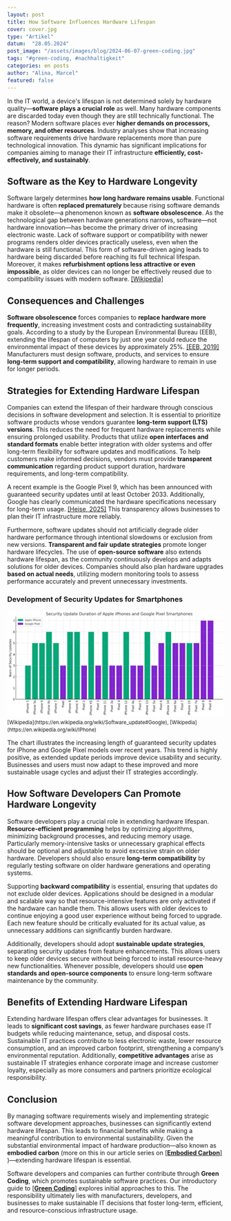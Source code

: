 ```yaml
---
layout: post
title: How Software Influences Hardware Lifespan
cover: cover.jpg
type: "Artikel"
datum:  "28.05.2024"
post_image: "/assets/images/blog/2024-06-07-green-coding.jpg"
tags: "#green-coding, #nachhaltigkeit"
categories: en posts
author: "Alina, Marcel"
featured: false
---
```


In the IT world, a device's lifespan is not determined solely by hardware quality—**software plays a crucial role** as well. Many hardware components are discarded today even though they are still technically functional. The reason? Modern software places ever **higher demands on processors, memory, and other resources**. Industry analyses show that increasing software requirements drive hardware replacements more than pure technological innovation. This dynamic has significant implications for companies aiming to manage their IT infrastructure **efficiently, cost-effectively, and sustainably**.

## Software as the Key to Hardware Longevity

Software largely determines **how long hardware remains usable**. Functional hardware is often **replaced prematurely** because rising software demands make it obsolete—a phenomenon known as **software obsolescence**. As the technological gap between hardware generations narrows, software—not hardware innovation—has become the primary driver of increasing electronic waste. Lack of software support or compatibility with newer programs renders older devices practically useless, even when the hardware is still functional. This form of software-driven aging leads to hardware being discarded before reaching its full technical lifespan. Moreover, it makes **refurbishment options less attractive or even impossible**, as older devices can no longer be effectively reused due to compatibility issues with modern software. [[Wikipedia]](https://en.wikipedia.org/wiki/Planned_obsolescence)

## Consequences and Challenges

**Software obsolescence** forces companies to **replace hardware more frequently**, increasing investment costs and contradicting sustainability goals. According to a study by the European Environmental Bureau (EEB), extending the lifespan of computers by just one year could reduce the environmental impact of these devices by approximately 25%. [[EEB, 2019]](https://eeb.org/revealed-the-climate-cost-of-disposable-smartphones/) Manufacturers must design software, products, and services to ensure **long-term support and compatibility**, allowing hardware to remain in use for longer periods.

## Strategies for Extending Hardware Lifespan

Companies can extend the lifespan of their hardware through conscious decisions in software development and selection. It is essential to prioritize software products whose vendors guarantee **long-term support (LTS) versions**. This reduces the need for frequent hardware replacements while ensuring prolonged usability. Products that utilize **open interfaces and standard formats** enable better integration with older systems and offer long-term flexibility for software updates and modifications. To help customers make informed decisions, vendors must provide **transparent communication** regarding product support duration, hardware requirements, and long-term compatibility.

A recent example is the Google Pixel 9, which has been announced with guaranteed security updates until at least October 2033. Additionally, Google has clearly communicated the hardware specifications necessary for long-term usage. [[Heise, 2025]](https://www.heise.de/news/Pixel-9a-Googles-Antwort-auf-das-Apple-iPhone-16e-10321170.html) This transparency allows businesses to plan their IT infrastructure more reliably.

Furthermore, software updates should not artificially degrade older hardware performance through intentional slowdowns or exclusion from new versions. **Transparent and fair update strategies** promote longer hardware lifecycles. The use of **open-source software** also extends hardware lifespan, as the community continuously develops and adapts solutions for older devices. Companies should also plan hardware upgrades **based on actual needs**, utilizing modern monitoring tools to assess performance accurately and prevent unnecessary investments.

### Development of Security Updates for Smartphones

<img class="img-fluid w-100" src="/assets/images/blog/Security Update Duration of Apple iPhones and Google Pixel Smartphones.png" alt="Duration of Security Updates for iPhones and Google Pixel Smartphones">
<small>[Wikipedia](https://en.wikipedia.org/wiki/Software_update#Google), [Wikipedia](https://en.wikipedia.org/wiki/IPhone)</small>

The chart illustrates the increasing length of guaranteed security updates for iPhone and Google Pixel models over recent years. This trend is highly positive, as extended update periods improve device usability and security. Businesses and users must now adapt to these improved and more sustainable usage cycles and adjust their IT strategies accordingly.

## How Software Developers Can Promote Hardware Longevity

Software developers play a crucial role in extending hardware lifespan. **Resource-efficient programming** helps by optimizing algorithms, minimizing background processes, and reducing memory usage. Particularly memory-intensive tasks or unnecessary graphical effects should be optional and adjustable to avoid excessive strain on older hardware. Developers should also ensure **long-term compatibility** by regularly testing software on older hardware generations and operating systems.

Supporting **backward compatibility** is essential, ensuring that updates do not exclude older devices. Applications should be designed in a modular and scalable way so that resource-intensive features are only activated if the hardware can handle them. This allows users with older devices to continue enjoying a good user experience without being forced to upgrade. Each new feature should be critically evaluated for its actual value, as unnecessary additions can significantly burden hardware.

Additionally, developers should adopt **sustainable update strategies**, separating security updates from feature enhancements. This allows users to keep older devices secure without being forced to install resource-heavy new functionalities. Whenever possible, developers should use **open standards and open-source components** to ensure long-term software maintenance by the community.

## Benefits of Extending Hardware Lifespan

Extending hardware lifespan offers clear advantages for businesses. It leads to **significant cost savings**, as fewer hardware purchases ease IT budgets while reducing maintenance, setup, and disposal costs. Sustainable IT practices contribute to less electronic waste, lower resource consumption, and an improved carbon footprint, strengthening a company’s environmental reputation. Additionally, **competitive advantages** arise as sustainable IT strategies enhance corporate image and increase customer loyalty, especially as more consumers and partners prioritize ecological responsibility.

## Conclusion

By managing software requirements wisely and implementing strategic software development approaches, businesses can significantly extend hardware lifespan. This leads to financial benefits while making a meaningful contribution to environmental sustainability. Given the substantial environmental impact of hardware production—also known as **embodied carbon** (more on this in our article series on [[**Embodied Carbon**]](https://mehrwert.tech/en/embodied-carbon-1) )—extending hardware lifespan is essential.

Software developers and companies can further contribute through **Green Coding**, which promotes sustainable software practices. Our introductory guide to [[**Green Coding**]](https://mehrwert.tech/en/green-coding) explores initial approaches to this. The responsibility ultimately lies with manufacturers, developers, and businesses to make sustainable IT decisions that foster long-term, efficient, and resource-conscious infrastructure usage.

